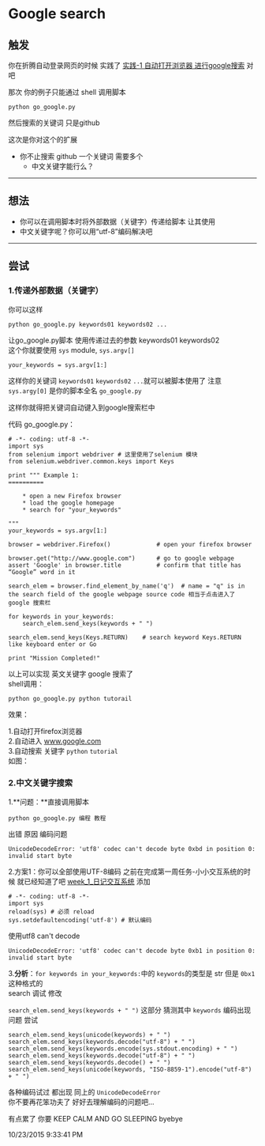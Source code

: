 # Google search

## 触发 ##

你在折腾自动登录网页的时候 实践了 [实践-1 自动打开浏览器 进行google搜索](https://jeremiahzhang.gitbooks.io/omooc2py/content/1tDoing/01Gowechat.html) 对吧

那次 你的例子只能通过 shell 调用脚本

	python go_google.py
然后搜索的关键词 只是github

这次是你对这个的扩展

- 你不止搜索 github 一个关键词 需要多个
	- 中文关键字能行么？

----------

## 想法 ##

- 你可以在调用脚本时将外部数据（关键字）传递给脚本 让其使用
- 中文关键字呢？你可以用“utf-8”编码解决吧

----------

## 尝试 ##
### 1.传递外部数据（关键字） ###
你可以这样
	
	python go_google.py keywords01 keywords02 ...

让go_google.py脚本 使用传递过去的参数 keywords01 keywords02  
这个你就要使用 `sys` module, `sys.argv[]`

	your_keywords = sys.argv[1:]
这样你的关键词 `keywords01` `keywords02` `...`就可以被脚本使用了 注意 `sys.argy[0]` 是你的脚本全名 `go_google.py`

这样你就得把关键词自动键入到google搜索栏中

代码 go_google.py：

	# -*- coding: utf-8 -*-
	import sys  
	from selenium import webdriver # 这里使用了selenium 模块
	from selenium.webdriver.common.keys import Keys

	print """ Example 1:
    ==========
    
    	* open a new Firefox browser
    	* load the google homepage
    	* search for "your_keywords"
    
	"""
	your_keywords = sys.argv[1:]

	browser = webdriver.Firefox()             # open your firefox browser

	browser.get("http://www.google.com")      # go to google webpage
	assert 'Google' in browser.title          # confirm that title has “Google” word in it

	search_elem = browser.find_element_by_name('q')  # name = "q" is in the search field of the google webpage source code 相当于点击进入了 google 搜索栏

	for keywords in your_keywords:
    	search_elem.send_keys(keywords + " ")

	search_elem.send_keys(Keys.RETURN)    # search keyword Keys.RETURN like keyboard enter or Go

	print "Mission Completed!"

以上可以实现 英文关键字 google 搜索了  
shell调用：

	python go_google.py python tutorail

效果：

1.自动打开firefox浏览器  
2.自动进入 www.google.com  
3.自动搜索 关键字 `python` `tutorial`  
如图：

### 2.中文关键字搜索 ###
1.**问题：**直接调用脚本

	python go_google.py 编程 教程
出错 原因 编码问题

	UnicodeDecodeError: 'utf8' codec can't decode byte 0xbd in position 0: invalid start byte
2.方案1：你可以全部使用UTF-8编码 之前在完成第一周任务-小小交互系统的时候 就已经知道了吧 [week_1_日记交互系统](https://jeremiahzhang.gitbooks.io/omooc2py/content/2nDev/week01_interact.html) 添加 

	# -*- coding: utf-8 -*-
	import sys
	reload(sys) # 必须 reload
	sys.setdefaultencoding('utf-8') # 默认编码
使用utf8 can't decode

	UnicodeDecodeError: 'utf8' codec can't decode byte 0xb1 in position 0: invalid start byte
3.**分析**：`for keywords in your_keywords:`中的 `keywords`的类型是 str 但是 `0bx1` 这种格式的  
search 调试 修改 

`search_elem.send_keys(keywords + " ")` 这部分 猜测其中 `keywords` 编码出现问题 尝试

	search_elem.send_keys(unicode(keywords) + " ")
	search_elem.send_keys(keywords.decode("utf-8") + " ")
	search_elem.send_keys(keywords.encode(sys.stdout.encoding) + " ")
	search_elem.send_keys(keywords.decode("utf-8") + " ")
	search_elem.send_keys(keywords.decode() + " ")
	search_elem.send_keys(unicode(keywords, "ISO-8859-1").encode("utf-8") + " ")
各种编码试过 都出现 同上的 `UnicodeDecodeError`   
你不要再花笨功夫了 好好去理解编码的问题吧...

有点累了 你要 KEEP CALM AND GO SLEEPING byebye

10/23/2015 9:33:41 PM


	
	

	

	

	

	





